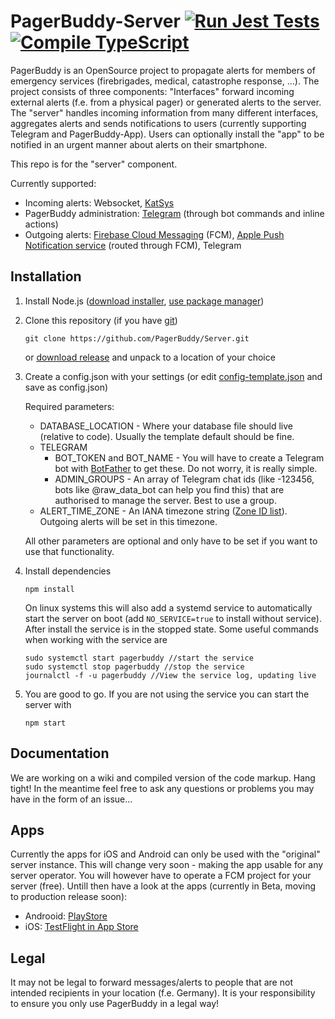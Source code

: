 # PagerBuddy-Server [![Run Jest Tests](https://github.com/PagerBuddy/Server/actions/workflows/run_tests.yml/badge.svg)](https://github.com/PagerBuddy/Server/actions/workflows/run_tests.yml) [![Compile TypeScript](https://github.com/PagerBuddy/Server/actions/workflows/tsc.yml/badge.svg)](https://github.com/PagerBuddy/Server/actions/workflows/tsc.yml)

PagerBuddy is an OpenSource project to propagate alerts for members of emergency services (firebrigades, medical, catastrophe response, ...). The project consists of three components: "Interfaces" forward incoming external alerts (f.e. from a physical pager) or generated alerts to the server. The "server" handles incoming information from many different interfaces, aggregates alerts and sends notifications to users (currently supporting Telegram and PagerBuddy-App). Users can optionally install the "app" to be notified in an urgent manner about alerts on their smartphone.

This repo is for the "server" component.

Currently supported:
* Incoming alerts: Websocket, [KatSys](https://www.fuf-frey.de/katsys/)
* PagerBuddy administration: [Telegram](https://telegram.org/) (through bot commands and inline actions)
* Outgoing alerts: [Firebase Cloud Messaging](https://firebase.google.com/docs/cloud-messaging) (FCM), [Apple Push Notification service](https://developer.apple.com/documentation/usernotifications) (routed through FCM), Telegram

## Installation

1. Install Node.js ([download installer](https://nodejs.org/en/download/), [use package manager](https://nodejs.org/en/download/package-manager/))

2. Clone this repository (if you have [git](https://git-scm.com/downloads))
   ```
   git clone https://github.com/PagerBuddy/Server.git
   ```
   or [download release](https://github.com/PagerBuddy/Server/releases/latest) and unpack to a location of your choice

3. Create a config.json with your settings (or edit [config-template.json](https://github.com/PagerBuddy/Server/blob/main/config-template.json) and save as config.json)

   Required parameters:
   * DATABASE_LOCATION - Where your database file should live (relative to code). Usually the template default should be fine.
   * TELEGRAM
      * BOT_TOKEN and BOT_NAME - You will have to create a Telegram bot with [BotFather](https://core.telegram.org/bots#6-botfather) to get these. Do not worry, it is really simple.
      * ADMIN_GROUPS - An array of Telegram chat ids (like -123456, bots like @raw_data_bot can help you find this) that are authorised to manage the server. Best to use a group. 
   * ALERT_TIME_ZONE - An IANA timezone string ([Zone ID list](https://nodatime.org/TimeZones)). Outgoing alerts will be set in this timezone.
   
   All other parameters are optional and only have to be set if you want to use that functionality.

4. Install dependencies
   ```
   npm install
   ```
   On linux systems this will also add a systemd service to automatically start the server on boot (add ```NO_SERVICE=true``` to install without service). After install the service is in the stopped state. Some useful commands when working with the service are
      ```
      sudo systemctl start pagerbuddy //start the service
      sudo systemctl stop pagerbuddy //stop the service
      journalctl -f -u pagerbuddy //View the service log, updating live
      ```
5. You are good to go. If you are not using the service you can start the server with
   ```
   npm start
   ```

## Documentation
We are working on a wiki and compiled version of the code markup. Hang tight!
In the meantime feel free to ask any questions or problems you may have in the form of an issue...

## Apps
Currently the apps for iOS and Android can only be used with the "original" server instance. This will change very soon - making the app usable for any server operator. You will however have to operate a FCM project for your server (free). Untill then have a look at the apps (currently in Beta, moving to production release soon):
* Androoid: [PlayStore](https://play.google.com/store/apps/details?id=de.bartunik.pagerbuddy&hl=en&gl=US)
* iOS: [TestFlight in App Store](https://testflight.apple.com/join/C0bsfa5g)

## Legal
It may not be legal to forward messages/alerts to people that are not intended recipients in your location (f.e. Germany). It is your responsibility to ensure you only use PagerBuddy in a legal way!
